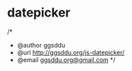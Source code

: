 datepicker
==========
/*
 * @author ggsddu
 * @url http://ggsddu.org/js-datepicker/
 * @email ggsddu.org@gmail.com
 */
